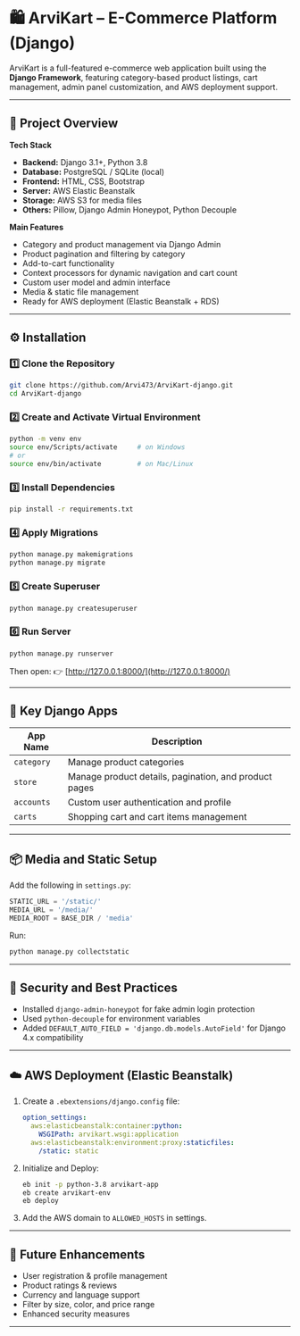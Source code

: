 
# 🛍️ ArviKart – E-Commerce Platform (Django)

ArviKart is a full-featured e-commerce web application built using the **Django Framework**, featuring category-based product listings, cart management, admin panel customization, and AWS deployment support.

---

## 🚀 Project Overview

**Tech Stack**

* **Backend:** Django 3.1+, Python 3.8
* **Database:** PostgreSQL / SQLite (local)
* **Frontend:** HTML, CSS, Bootstrap
* **Server:** AWS Elastic Beanstalk
* **Storage:** AWS S3 for media files
* **Others:** Pillow, Django Admin Honeypot, Python Decouple

**Main Features**

* Category and product management via Django Admin
* Product pagination and filtering by category
* Add-to-cart functionality
* Context processors for dynamic navigation and cart count
* Custom user model and admin interface
* Media & static file management
* Ready for AWS deployment (Elastic Beanstalk + RDS)

---

## ⚙️ Installation

### 1️⃣ Clone the Repository

```bash
git clone https://github.com/Arvi473/ArviKart-django.git
cd ArviKart-django
```

### 2️⃣ Create and Activate Virtual Environment

```bash
python -m venv env
source env/Scripts/activate     # on Windows
# or
source env/bin/activate         # on Mac/Linux
```

### 3️⃣ Install Dependencies

```bash
pip install -r requirements.txt
```

### 4️⃣ Apply Migrations

```bash
python manage.py makemigrations
python manage.py migrate
```

### 5️⃣ Create Superuser

```bash
python manage.py createsuperuser
```

### 6️⃣ Run Server

```bash
python manage.py runserver
```

Then open:
👉 [http://127.0.0.1:8000/](http://127.0.0.1:8000/)

---

## 🧩 Key Django Apps

| App Name   | Description                                           |
| ---------- | ----------------------------------------------------- |
| `category` | Manage product categories                             |
| `store`    | Manage product details, pagination, and product pages |
| `accounts` | Custom user authentication and profile                |
| `carts`    | Shopping cart and cart items management               |

---

## 📦 Media and Static Setup

Add the following in `settings.py`:

```python
STATIC_URL = '/static/'
MEDIA_URL = '/media/'
MEDIA_ROOT = BASE_DIR / 'media'
```

Run:

```bash
python manage.py collectstatic
```

---

## 🔐 Security and Best Practices

* Installed `django-admin-honeypot` for fake admin login protection
* Used `python-decouple` for environment variables
* Added `DEFAULT_AUTO_FIELD = 'django.db.models.AutoField'` for Django 4.x compatibility

---

## ☁️ AWS Deployment (Elastic Beanstalk)

1. Create a `.ebextensions/django.config` file:

   ```yaml
   option_settings:
     aws:elasticbeanstalk:container:python:
       WSGIPath: arvikart.wsgi:application
     aws:elasticbeanstalk:environment:proxy:staticfiles:
       /static: static
   ```

2. Initialize and Deploy:

   ```bash
   eb init -p python-3.8 arvikart-app
   eb create arvikart-env
   eb deploy
   ```

3. Add the AWS domain to `ALLOWED_HOSTS` in settings.

---

## 🔧 Future Enhancements

* User registration & profile management
* Product ratings & reviews
* Currency and language support
* Filter by size, color, and price range
* Enhanced security measures

---



